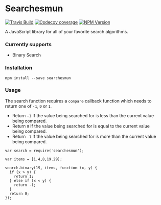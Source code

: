 # Searchesmun

[![Travis Build](https://img.shields.io/travis/efarem/searchesmun.svg?style=flat-square)](https://travis-ci.org/efarem/searchesmun)
[![Codecov coverage](https://img.shields.io/codecov/c/github/efarem/searchesmun.svg?style=flat-square)]()
[![NPM Version](https://img.shields.io/npm/v/searchesmun.svg?style=flat-square)](https://www.npmjs.com/package/searchesmun)

A JavaScript library for all of your favorite search algorithms.

### Currently supports
- Binary Search

### Installation
`npm install --save searchesmun`

### Usage

The search function requires a `compare` callback function which needs to
return one of `-1`, `0` or `1`.

- Return `-1` If the value being searched for is less than the current value being compared.
- Return `0` If the value being searched for is equal to the current value being compared.
- Return `-1` If the value being searched for is more than the current value being compared.

````
var search = require('searchesmun');

var items = [1,4,8,19,29];

search.binary(19, items, function (x, y) {
  if (x > y) {
    return 1;
  } else if (x < y) {
    return -1;
  }
  return 0;
});
````
